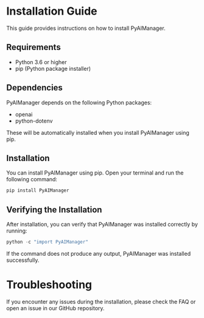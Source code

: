 # Installation Guide

This guide provides instructions on how to install PyAIManager.

## Requirements

- Python 3.6 or higher
- pip (Python package installer)

## Dependencies

PyAIManager depends on the following Python packages:

- openai
- python-dotenv

These will be automatically installed when you install PyAIManager using pip.

## Installation

You can install PyAIManager using pip. Open your terminal and run the following command:

```bash
pip install PyAIManager
```

## Verifying the Installation

After installation, you can verify that PyAIManager was installed correctly by running:

```python
python -c "import PyAIManager"
```

If the command does not produce any output, PyAIManager was installed successfully.

# Troubleshooting

If you encounter any issues during the installation, please check the FAQ or open an issue in our GitHub repository.